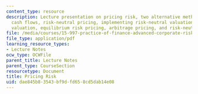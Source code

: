 ```yaml
---
content_type: resource
description: Lecture presentation on pricing risk, two alternative methods for discounting
  cash flows, risk-neutral pricing, implementing risk-neutral valuation, turbocharged
  valuation, equilibrium risk pricing, arbitrage pricing, and risk-neutral valuation.
file: /media/courses/15-997-practice-of-finance-advanced-corporate-risk-management-spring-2009/dae845b83543bf9dfd658cd5dab14e08_MIT15_997s09_lec02_3.pdf
file_type: application/pdf
learning_resource_types:
- Lecture Notes
ocw_type: OCWFile
parent_title: Lecture Notes
parent_type: CourseSection
resourcetype: Document
title: Pricing Risk
uid: dae845b8-3543-bf9d-fd65-8cd5dab14e08
---
```

